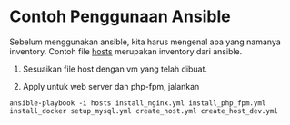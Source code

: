 # Contoh Penggunaan Ansible

Sebelum menggunakan ansible, kita harus mengenal apa yang namanya inventory. Contoh file [hosts](https://github.com/agung3wi/panduan-kelasdevops/tree/main/sesi%206/ansible%20sample/hosts) merupakan inventory dari ansible.

1. Sesuaikan file host dengan vm yang telah dibuat.

2. Apply untuk web server dan php-fpm, jalankan

```
ansible-playbook -i hosts install_nginx.yml install_php_fpm.yml install_docker setup_mysql.yml create_host.yml create_host_dev.yml
```